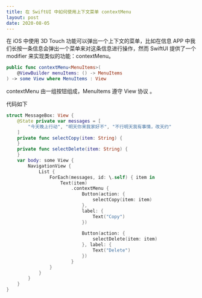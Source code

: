 ```yaml
---
title: 在 SwiftUI 中如何使用上下文菜单 contextMenu
layout: post
date: 2020-08-05
---
```


在 iOS 中使用 3D Touch 功能可以弹出一个上下文的菜单，比如在信息 APP 中我们长按一条信息会弹出一个菜单来对这条信息进行操作，然而 SwiftUI 提供了一个 modifier 来实现类似的功能：contextMenu。

```swift
public func contextMenu<MenuItems>(
    @ViewBuilder menuItems: () -> MenuItems
) -> some View where MenuItems : View
```
contextMenu 由一组按钮组成，MenuItems 遵守 View 协议 。

代码如下

```swift
struct MessageBox: View {
    @State private var messages = [
        "今天晚上行动", "明天你来我家好不", "不行明天我有事情，改天约"
    ]
    private func selectCopy(item: String) { 
    }
    private func selectDelete(item: String) { 
    }
    var body: some View {
        NavigationView {
            List {
                ForEach(messages, id: \.self) { item in
                    Text(item)
                        .contextMenu {
                            Button(action: {
                                selectCopy(item: item)
                            },
                            label: {
                                Text("Copy")
                            })
                            
                            Button(action: {
                                selectDelete(item: item)
                            }, label: {
                                Text("Delete")
                            })
                        }
                }
            }
        }
    }
}
```


